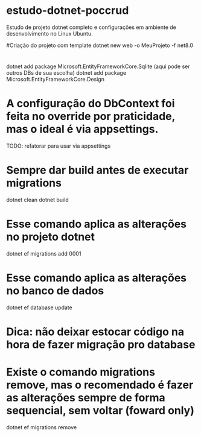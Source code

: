 # estudo-dotnet-poccrud
Estudo de projeto dotnet completo e configurações em ambiente de desenvolvimento no Linux Ubuntu.


#Criação do projeto com template
dotnet new web -o MeuProjeto -f net8.0

#
dotnet add package Microsoft.EntityFrameworkCore.Sqlite (aqui pode ser outros DBs de sua escolha)
dotnet add package Microsoft.EntityFrameworkCore.Design

# A configuração do DbContext foi feita no override por praticidade, mas o ideal é via appsettings.
TODO: refatorar para usar via appsettings

# Sempre dar build antes de executar migrations
dotnet clean
dotnet build

# Esse comando aplica as alterações no projeto dotnet
dotnet ef migrations add 0001

# Esse comando aplica as alterações no banco de dados
dotnet ef database update

# Dica: não deixar estocar código na hora de fazer migração pro database

# Existe o comando migrations remove, mas o recomendado é fazer as alterações sempre de forma sequencial, sem voltar (foward only)
dotnet ef migrations remove

